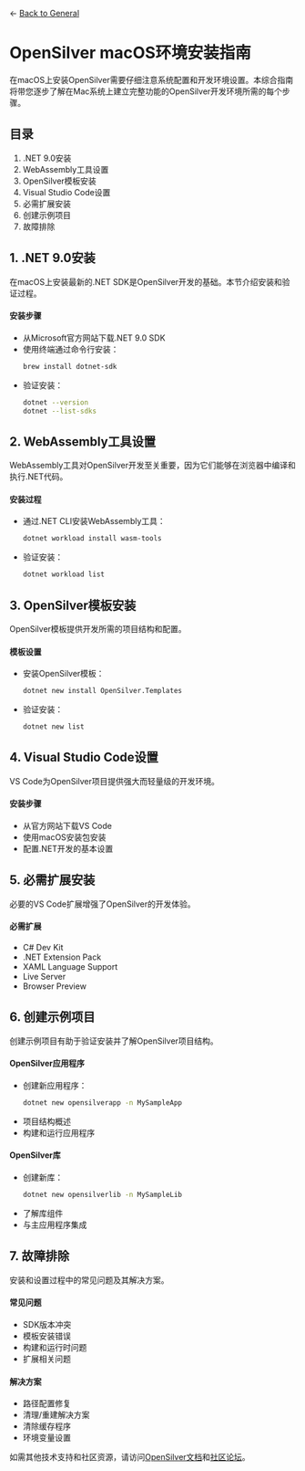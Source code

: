 ← [Back to General](/docs/9/1)
# OpenSilver macOS环境安装指南

在macOS上安装OpenSilver需要仔细注意系统配置和开发环境设置。本综合指南将带您逐步了解在Mac系统上建立完整功能的OpenSilver开发环境所需的每个步骤。

## 目录
1. .NET 9.0安装
2. WebAssembly工具设置
3. OpenSilver模板安装
4. Visual Studio Code设置
5. 必需扩展安装
6. 创建示例项目
7. 故障排除

## 1. .NET 9.0安装
在macOS上安装最新的.NET SDK是OpenSilver开发的基础。本节介绍安装和验证过程。

#### 安装步骤
- 从Microsoft官方网站下载.NET 9.0 SDK
- 使用终端通过命令行安装：
  ```bash
  brew install dotnet-sdk
  ```
- 验证安装：
  ```bash
  dotnet --version
  dotnet --list-sdks
  ```

## 2. WebAssembly工具设置
WebAssembly工具对OpenSilver开发至关重要，因为它们能够在浏览器中编译和执行.NET代码。

#### 安装过程
- 通过.NET CLI安装WebAssembly工具：
  ```bash
  dotnet workload install wasm-tools
  ```
- 验证安装：
  ```bash
  dotnet workload list
  ```

## 3. OpenSilver模板安装
OpenSilver模板提供开发所需的项目结构和配置。

#### 模板设置
- 安装OpenSilver模板：
  ```bash
  dotnet new install OpenSilver.Templates
  ```
- 验证安装：
  ```bash
  dotnet new list
  ```

## 4. Visual Studio Code设置
VS Code为OpenSilver项目提供强大而轻量级的开发环境。

#### 安装步骤
- 从官方网站下载VS Code
- 使用macOS安装包安装
- 配置.NET开发的基本设置

## 5. 必需扩展安装
必要的VS Code扩展增强了OpenSilver的开发体验。

#### 必需扩展
- C# Dev Kit
- .NET Extension Pack
- XAML Language Support
- Live Server
- Browser Preview

## 6. 创建示例项目
创建示例项目有助于验证安装并了解OpenSilver项目结构。

#### OpenSilver应用程序
- 创建新应用程序：
  ```bash
  dotnet new opensilverapp -n MySampleApp
  ```
- 项目结构概述
- 构建和运行应用程序

#### OpenSilver库
- 创建新库：
  ```bash
  dotnet new opensilverlib -n MySampleLib
  ```
- 了解库组件
- 与主应用程序集成

## 7. 故障排除
安装和设置过程中的常见问题及其解决方案。

#### 常见问题
- SDK版本冲突
- 模板安装错误
- 构建和运行时问题
- 扩展相关问题

#### 解决方案
- 路径配置修复
- 清理/重建解决方案
- 清除缓存程序
- 环境变量设置

如需其他技术支持和社区资源，请访问[OpenSilver文档](https://doc.opensilver.net)和[社区论坛](https://opensilver.net/forums)。